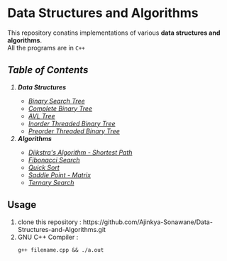 # Data Structures and Algorithms
This repository conatins implementations of various **data structures and algorithms**.<br>
All the programs are in `C++`
<i>
  ## Table of Contents
  <ol>
    <li><b>Data Structures</b></li>
    <ul>
      <li><a href="bst.cpp">Binary Search Tree</a></li>
      <li><a href="cbt.cpp">Complete Binary Tree</a></li>
      <li><a href="dic.cpp">AVL Tree</a></li>
      <li><a href="inTbt.cpp">Inorder Threaded Binary Tree</a></li>
      <li><a href="preTBT.cpp">Preorder Threaded Binary Tree</a></li>
    </ul>
    <li><b>Algorithms</b></li>
    <ul>
      <li><a href="dj.cpp">Djikstra's Algorithm - Shortest Path</a></li>
      <li><a href="fibonacci_search.cpp">Fibonacci Search</a></li>
      <li><a href="quick_sort.cpp">Quick Sort</a></li>
      <li><a href="saddle_point.cpp">Saddle Point - Matrix</a></li>
      <li><a href="ternary_search.cpp">Ternary Search</a></li>
    </ul>
  </ol>
</i>

   ## Usage
   <ol>
    <li> clone this repository : https://github.com/Ajinkya-Sonawane/Data-Structures-and-Algorithms.git </li>
  <li> GNU C++ Compiler : <pre><code>g++ filename.cpp && ./a.out</code></pre></li>
  </ol>
